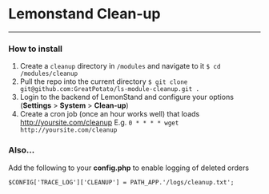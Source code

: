 # Lemonstand Clean-up
---

### How to install

1. Create a `cleanup` directory in `/modules` and navigate to it `$ cd /modules/cleanup`
2. Pull the repo into the current directory `$ git clone git@github.com:GreatPotato/ls-module-cleanup.git .`
3. Login to the backend of LemonStand and configure your options (**Settings** > **System** > **Clean-up**)
4. Create a cron job (once an hour works well) that loads http://yoursite.com/cleanup E.g. `0 * * * * wget http://yoursite.com/cleanup`

### Also...

Add the following to your **config.php** to enable logging of deleted orders

	$CONFIG['TRACE_LOG']['CLEANUP'] = PATH_APP.'/logs/cleanup.txt';